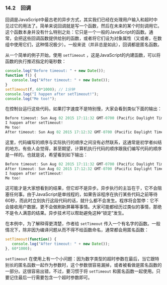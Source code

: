 ### 14.2　回调

回调是JavaScript中最古老的异步方式，其实我们已经在处理用户输入和超时中见过它的用法了。简单来说回调就是写一个函数，然后在未来的某个时刻调用它。这个函数本身并没有什么特别之处：它只是一个一般的JavaScript的函数。通常，会把这些回调函数提供给别的函数，或者将它们设为对象属性（又或者，在数组中使用它们，这种情况极少）。一般来说（并非总是如此），回调都是匿名函数。

从一个简单的例子开始，使用 `setTimeout` ，这是JavaScript的内建函数，可以将函数的执行推迟指定的毫秒数：

```javascript
console.log("Before timeout: " + new Date());
function f() {
   console.log("After timeout: " + new Date());
}
setTimeout(f, 60*1000); // 1分钟
console.log("I happen after setTimeout!");
console.log("Me too!");
```

在控制台运行这些代码，如果打字速度不是特别慢，大家会看到类似下面的输出：

```javascript
Before timeout: Sun Aug 02 2015 17:11:32 GMT-0700 (Pacific Daylight Time)
I happen after setTimeout!
Me too!
After timeout: Sun Aug 02 2015 17:12:32 GMT-0700 (Pacific Daylight Time)
```

这里，代码编写的顺序与实际执行的顺序之间没有必然联系，这通常是初学者纠结的地方。有些人会觉得，甚至期望，计算机执行代码的顺序跟我们编写代码的顺序是一样的。也就是说，希望看到如下输出：

```javascript
Before timeout: Sun Aug 02 2015 17:11:32 GMT-0700 (Pacific Daylight Time)
After timeout: Sun Aug 02 2015 17:12:32 GMT-0700 (Pacific Daylight Time)
I happen after setTimeout!
Me too!
```

这可能才是大家想看到的结果，但它却不是异步。异步执行的主旨在于，它不会阻塞任何事。由于JavaScript是单线程的，如果告诉程序在执行某些代码之前等待60秒，而此时立刻执行这段代码的话，就什么都不会发生。程序将会暂停：它不会接收用户数据，更不会做刷新屏幕等事情。大家可能都经历过类似的事情，那绝不是令人满意的结果。异步技术可以帮助避免这种“锁定”发生。

在本例中，为了解释得更清楚，作者给 `setTimeout` 传入一个有名字的函数。一般情况下，除非因为编译问题从而不得不给函数命名，通常都会用匿名函数：

```javascript
setTimeout(function() {
   console.log("After timeout: " + new Date());
}, 60*1000); 
```

`setTimeout` 在使用上有一个小问题：因为数字类型的超时参数在最后，当它跟特别长的匿名函数一起作为参数时，这个参数很容易漏掉，或者被看做是匿名函数的一部分。这很容易出错，不过，要习惯于将 `setTimeout` 和匿名函数一起使用。只要记住最后一行需要包含一个超时参数即可。

